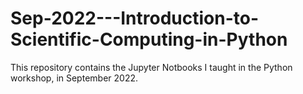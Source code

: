 # Sep-2022---Introduction-to-Scientific-Computing-in-Python
This repository contains the Jupyter Notbooks I taught in the Python workshop, in September 2022.
